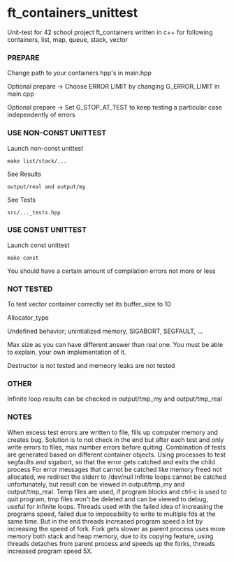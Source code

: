 # ft_containers_unittest
Unit-test for 42 school project ft_containers written in c++ for following containers, list, map, queue, stack, vector



### PREPARE
Change path to your containers hpp's in main.hpp

Optional prepare -> Choose ERROR LIMIT by changing G_ERROR_LIMIT in main.cpp

Optional prepare -> Set G_STOP_AT_TEST to keep testing a particular case independently of errors

### USE NON-CONST UNITTEST
Launch non-const unittest
```
make list/stack/...
```
See Results
```
output/real and output/my
```
See Tests
```
src/..._tests.hpp
```

### USE CONST UNITTEST
Launch const unittest
```
make const
```
You should have a certain amount of compilation errors not more or less

### NOT TESTED
To test vector container correctly set its buffer_size to 10

Allocator_type

Undefined behavior; unintialized memory, SIGABORT, SEGFAULT, ...

Max size as you can have different answer than real one. You must be able to explain, your own implementation of it.

Destructor is not tested and memeory leaks are not tested

### OTHER
Infinite loop results can be checked in output/tmp_my and output/tmp_real




### NOTES
When excess test errors are written to file, fills up computer memory and creates bug.
Solution is to not check in the end but after each test and only write errors to files, max number errors before quiting.
Combination of tests are generated based on different container objects.
Using processes to test segfaults and sigabort, so that the error gets catched and exits the child process
For error messages that cannot be catched like memory freed not allocated, we redirect the stderr to /dev/null
Infinte loops cannot be catched unfortunately, but result can be viewed in output/tmp_my and output/tmp_real.
Temp files are used, if program blocks and ctrl-c is used to quit program, tmp files won't be deleted and can be viewed to debug, useful for infinite loops.
Threads used with the failed idea of increasing the programs speed, failed due to impossibility to write to multiple fds at the same time.
But in the end threads increased program speed a lot by increasing the speed of fork.
Fork gets slower as parent process uses more memory both stack and heap memory, due to its copying feature, using threads detaches from parent process and speeds up the forks, threads increased program speed 5X.
